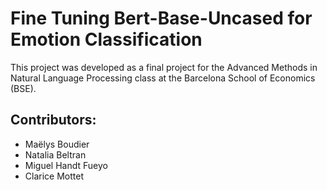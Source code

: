 # Fine Tuning Bert-Base-Uncased for Emotion Classification
This project was developed as a final project for the Advanced Methods in Natural Language Processing class at the Barcelona School of Economics (BSE).

## Contributors:
* Maëlys Boudier
* Natalia Beltran 
* Miguel Handt Fueyo 
* Clarice Mottet 
